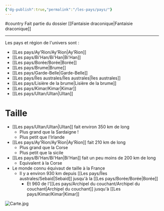 ```yaml
---
{"dg-publish":true,"permalink":"/les-pays/pays/"}
---
```


#country 
Fait partie du dossier [[Fantaisie draconique\|Fantaisie draconique]]

-------

Les pays et région de l'univers sont :
- [[Les pays/Ay'Rion/Ay’Rion\|Ay’Rion]]
- [[Les pays/Bi'Han/Bi'Han\|Bi'Han]]
- [[Les pays/Borée/Borée\|Borée]]
- [[Les pays/Brume\|Brume]]
- [[Les pays/Garde-Belle\|Garde-Belle]]
- [[Les pays/Îles australes/Îles australes\|Îles australes]]
- [[Les pays/Lisière de la brume\|Lisière de la brume]]
- [[Les pays/Kimar/Kimar\|Kimar]]
- [[Les pays/Ultan/Ultan\|Ultan]]
# Taille
- [[Les pays/Ultan/Ultan\|Ultan]] fait environ 350 km de long
	- Plus grand que la Sardaigne !
	- Plus petit que l'Irlande
- [[Les pays/Ay'Rion/Ay’Rion\|Ay’Rion]] fait 210 km de long
	- Plus grand que la Corse
	- Plus petit que la sicile
- [[Les pays/Bi'Han/Bi'Han\|Bi'Han]] fait un peu moins de 200 km de long
	- Equivalent à la Corse
- Le monde connu équivaut de taille à la France
	- Il y a environ 930 km depuis [[Les pays/Îles australes/Sebaid\|Sebaid]] jusqu'à la [[Les pays/Borée/Borée\|Borée]]
		- Et 960 de l'[[Les pays/Archipel du couchant/Archipel du couchant\|Archipel du couchant]] jusqu'à [[Les pays/Kimar/Kimar\|Kimar]]

![Carte.jpg](/img/user/_Images/Carte.jpg)